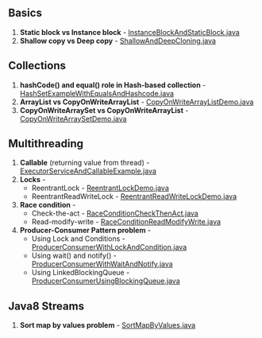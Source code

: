 ## Basics
1. **Static block vs Instance block** - [InstanceBlockAndStaticBlock.java](https://github.com/thedevd/techBlog/blob/master/javaexamples/src/main/java/com/thedevd/javaexamples/basic/InstanceBlockAndStaticBlock.java)
2. **Shallow copy vs Deep copy** - [ShallowAndDeepCloning.java](https://github.com/thedevd/techBlog/blob/master/javaexamples/src/main/java/com/thedevd/javaexamples/basic/ShallowAndDeepCloning.java)

## Collections
1. **hashCode() and equal() role in Hash-based collection** - [HashSetExampleWithEqualsAndHashcode.java](https://github.com/thedevd/techBlog/blob/master/javaexamples/src/main/java/com/thedevd/javaexamples/collection/HashSetExampleWithEqualsAndHashcode.java)
2. **ArrayList vs CopyOnWriteArrayList** - [CopyOnWriteArrayListDemo.java](https://github.com/thedevd/techBlog/blob/master/javaexamples/src/main/java/com/thedevd/javaexamples/collection/CopyOnWriteArrayListDemo.java)
3. **CopyOnWriteArraySet vs CopyOnWriteArrayList** - [CopyOnWriteArraySetDemo.java](https://github.com/thedevd/techBlog/blob/master/javaexamples/src/main/java/com/thedevd/javaexamples/collection/CopyOnWriteArraySetDemo.java)

## Multithreading
1. **Callable** (returning value from thread) - [ExecutorServiceAndCallableExample.java](https://github.com/thedevd/techBlog/blob/master/javaexamples/src/main/java/com/thedevd/javaexamples/multithreading/ExecutorServiceAndCallableExample.java)
2. **Locks** -
   * ReentrantLock - [ReentrantLockDemo.java](https://github.com/thedevd/techBlog/blob/master/javaexamples/src/main/java/com/thedevd/javaexamples/multithreading/ReentrantLockDemo.java)
   * ReentrantReadWriteLock - [ReentrantReadWriteLockDemo.java](https://github.com/thedevd/techBlog/blob/master/javaexamples/src/main/java/com/thedevd/javaexamples/multithreading/ReentrantReadWriteLockDemo.java)
3. **Race condition** -
   * Check-the-act - [RaceConditionCheckThenAct.java](https://github.com/thedevd/techBlog/blob/master/javaexamples/src/main/java/com/thedevd/javaexamples/multithreading/RaceConditionCheckThenAct.java)
   * Read-modify-write - [RaceConditionReadModifyWrite.java](https://github.com/thedevd/techBlog/blob/master/javaexamples/src/main/java/com/thedevd/javaexamples/multithreading/RaceConditionReadModifyWrite.java)
4. **Producer-Consumer Pattern problem** -
   * Using Lock and Conditions - [ProducerConsumerWithLockAndCondition.java](https://github.com/thedevd/techBlog/blob/master/javaexamples/src/main/java/com/thedevd/javaexamples/multithreading/ProducerConsumerWithLockAndCondition.java)
   * Using wait() and notify() - [ProducerConsumerWithWaitAndNotify.java](https://github.com/thedevd/techBlog/blob/master/javaexamples/src/main/java/com/thedevd/javaexamples/multithreading/ProducerConsumerWithWaitAndNotify.java)
   * Using LinkedBlockingQueue - [ProducerConsumerUsingBlockingQueue.java](https://github.com/thedevd/techBlog/blob/master/javaexamples/src/main/java/com/thedevd/javaexamples/multithreading/ProducerConsumerUsingBlockingQueue.java)
 
 ## Java8 Streams
 1. **Sort map by values problem** - [SortMapByValues.java](https://github.com/thedevd/techBlog/blob/master/javaexamples/src/main/java/com/thedevd/javaexamples/streams/SortMapByValues.java)
